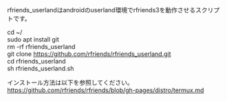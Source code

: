 rfriends_userlandはandroidのuserland環境でrfriends3を動作させるスクリプトです。  
  
cd ~/  
sudo apt install git  
rm -rf rfriends_userland  
git clone https://github.com/rfriends/rfriends_userland.git  
cd rfriends_userland  
sh rfriends_userland.sh  
  
インストール方法は以下を参照してください。 
<https://github.com/rfriends/rfriends/blob/gh-pages/distro/termux.md>  
  
